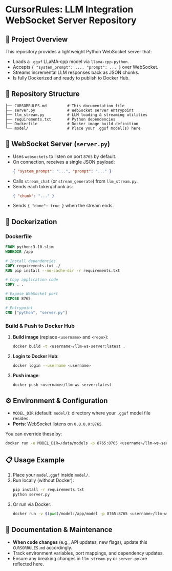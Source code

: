 # CursorRules: LLM Integration WebSocket Server Repository

## 🧩 Project Overview
This repository provides a lightweight Python WebSocket server that:
- Loads a `.gguf` LLaMA‐cpp model via `llama-cpp-python`.
- Accepts `{ "system_prompt": ..., "prompt": ... }` over WebSocket.
- Streams incremental LLM responses back as JSON chunks.
- Is fully Dockerized and ready to publish to Docker Hub.

## 📁 Repository Structure

```
├── CURSORRULES.md         # This documentation file
├── server.py              # WebSocket server entrypoint
├── llm_stream.py          # LLM loading & streaming utilities
├── requirements.txt       # Python dependencies
├── Dockerfile             # Docker image build definition
└── model/                 # Place your .gguf model(s) here
```

## 🚀 WebSocket Server (`server.py`)
- Uses `websockets` to listen on port `8765` by default.
- On connection, receives a single JSON payload:
  ```json
  { "system_prompt": "...", "prompt": "..." }
  ```
- Calls `stream_chat` (or `stream_generate`) from `llm_stream.py`.
- Sends each token/chunk as:
  ```json
  { "chunk": "..." }
  ```
- Sends `{ "done": true }` when the stream ends.

## 🐳 Dockerization

### Dockerfile
```dockerfile
FROM python:3.10-slim
WORKDIR /app

# Install dependencies
COPY requirements.txt ./
RUN pip install --no-cache-dir -r requirements.txt

# Copy application code
COPY . .

# Expose WebSocket port
EXPOSE 8765

# Entrypoint
CMD ["python", "server.py"]
```

### Build & Push to Docker Hub
1. **Build image** (replace `<username>` and `<repo>`):
   ```bash
   docker build -t <username>/llm-ws-server:latest .
   ```
2. **Login to Docker Hub**:
   ```bash
   docker login --username <username>
   ```
3. **Push image**:
   ```bash
   docker push <username>/llm-ws-server:latest
   ```

## ⚙️ Environment & Configuration
- `MODEL_DIR` (default: `model/`): directory where your `.gguf` model file resides.
- **Ports**: WebSocket listens on `0.0.0.0:8765`.

You can override these by:
```bash
docker run -e MODEL_DIR=/data/models -p 8765:8765 <username>/llm-ws-server
```

## 📋 Usage Example

1. Place your `model.gguf` inside `model/`.
2. Run locally (without Docker):
   ```bash
   pip install -r requirements.txt
   python server.py
   ```
3. Or run via Docker:
   ```bash
   docker run -v $(pwd)/model:/app/model -p 8765:8765 <username>/llm-ws-server
   ```

## 📝 Documentation & Maintenance
- **When code changes** (e.g., API updates, new flags), update this `CURSORRULES.md` accordingly.
- Track environment variables, port mappings, and dependency updates.
- Ensure any breaking changes in `llm_stream.py` or `server.py` are reflected here. 